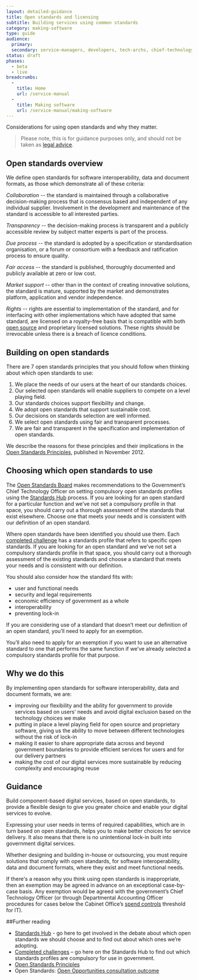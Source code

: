 ```yaml
---
layout: detailed-guidance
title: Open standards and licensing
subtitle: Building services using common standards
category: making-software
type: guide
audience:
  primary:
  secondary: service-managers, developers, tech-archs, chief-technology-officers
status: draft
phases:
  - beta
  - live
breadcrumbs:
  -
    title: Home
    url: /service-manual
  -
    title: Making software
    url: /service-manual/making-software
---
```


Considerations for using open standards and why they matter.

> Please note, this is for guidance purposes only, and should not be taken as
[legal advice](http://en.wikipedia.org/wiki/IANACL).

## Open standards overview

We define open standards for software interoperability, data and document
formats, as those which demonstrate all of these criteria:

*Collaboration* -- the standard is maintained through a collaborative
decision-making process that is consensus based and independent of any
individual supplier. Involvement in the development and maintenance of the
standard is accessible to all interested parties.

*Transparency* -- the decision-making process is transparent and a publicly
accessible review by subject matter experts is part of the process.

*Due process* -- the standard is adopted by a specification or standardisation
organisation, or a forum or consortium with a feedback and ratification process
to ensure quality.

*Fair access* -- the standard is published, thoroughly documented and publicly
available at zero or low cost.

*Market support* -- other than in the context of creating innovative solutions,
the standard is mature, supported by the market and demonstrates platform,
application and vendor independence.

*Rights* -- rights are essential to implementation of the standard, and for
interfacing with other implementations which have adopted that same standard,
are licensed on a royalty-free basis that is compatible with both
[open source](http://opensource.org/licenses/alphabetical) and proprietary
licensed solutions. These rights should be irrevocable unless there is a
breach of licence conditions.

## Building on open standards

There are 7 open standards principles that you should follow when thinking
about which open standards to use:

1. We place the needs of our users at the heart of our standards choices.
1. Our selected open standards will enable suppliers to compete on a level
   playing field.
1. Our standards choices support flexibility and change.
1. We adopt open standards that support sustainable cost.
1. Our decisions on standards selection are well informed.
1. We select open standards using fair and transparent processes.
1. We are fair and transparent in the specification and implementation of
   open standards.

We describe the reasons for these principles and their implications in the
[Open Standards Principles](https://www.gov.uk/government/publications/open-standards-principles/open-standards-principles),
published in November 2012.

## Choosing which open standards to use

The [Open Standards Board](http://standards.data.gov.uk/meeting/open-standards-board-terms-reference)
makes recommendations to the Government’s Chief Technology Officer on setting
compulsory open standards profiles using the
[Standards Hub](http://standards.data.gov.uk/) process.
If you are looking for an open standard for a particular function and we’ve not
set a compulsory profile in that space, you should carry out a thorough
assessment of the standards that exist elsewhere. Choose one that meets your
needs and is consistent with our definition of an open standard.

Where open standards have been identified you should use them. Each
[completed challenge](http://standards.data.gov.uk/challenges/completed) has a
standards profile that refers to specific open standards.
If you are looking for an open standard and we’ve not set a compulsory standards
profile in that space, you should carry out a thorough assessment of the
existing standards and choose a standard that meets your needs and is
consistent with our definition.

You should also consider how the standard fits with:

* user and functional needs
* security and legal requirements
* economic efficiency of government as a whole
* interoperability
* preventing lock-in

If you are considering use of a standard that doesn’t meet our definition of an
open standard, you’ll need to apply for an exemption.

You’ll also need to apply for an exemption if you want to use an alternative
standard to one that performs the same function if we’ve already selected a
compulsory standards profile for that purpose.

## Why we do this

By implementing open standards for software interoperability, data and document
formats, we are:

* improving our flexibility and the ability for government to provide services
  based on users’ needs and avoid digital exclusion based on the technology
  choices we make
* putting in place a level playing field for open source and proprietary
  software, giving us the ability to move between different technologies
  without the risk of lock-in
* making it easier to share appropriate data across and beyond government
  boundaries to provide efficient services for users and for our delivery
  partners
* making the cost of our digital services more sustainable by reducing
  complexity and encouraging reuse

## Guidance

Build component-based digital services, based on open standards, to provide a
flexible design to give you greater choice and enable your digital services to
evolve.

Expressing your user needs in terms of required capabilities, which are in turn
based on open standards, helps you to make better choices for service delivery.
It also means that there is no unintentional lock-in built into government
digital services.

Whether designing and building in-house or outsourcing, you must require
solutions that comply with open standards, for software interoperability, data
and document formats, where they exist and meet functional needs.

If there's a reason why you think using open standards is inappropriate, then
an exemption may be agreed in advance on an exceptional case-by-case basis.
Any exemption would be agreed with the government’s Chief Technology Officer
(or through Departmental Accounting Officer procedures for cases below the
Cabinet Office’s
[spend controls](https://www.gov.uk/government/publications/cabinet-office-controls-guidance-version-3-1)
threshold for IT).

##Further reading

* [Standards Hub](http://standards.data.gov.uk/) - go here to get involved in
  the debate about which open standards we should choose and to find out about
  which ones we’re adopting.
* [Completed challenges](http://standards.data.gov.uk/challenges/completed) –
  go here on the Standards Hub to find out which standards profiles are
  compulsory for use in government.
* [Open Standards Principles](https://www.gov.uk/government/uploads/system/uploads/attachment_data/file/78892/Open-Standards-Principles-FINAL.pdf)
* Open Standards: [Open Opportunities consultation outcome](https://www.gov.uk/government/consultations/open-standards-open-opportunities-flexibility-and-efficiency-in-government-it)
